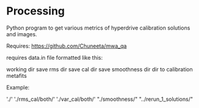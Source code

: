 # Processing

Python program to get various metrics of hyperdrive calibration solutions and images.

Requires: https://github.com/Chuneeta/mwa_qa

requires data.in file formatted like this:

working dir
save rms dir
save cal dir
save smoothness dir
dir to calibration metafits

Example:

'./'
'./rms_cal/both/'
'./var_cal/both/'
"./smoothness/"
"../rerun_1_solutions/"
